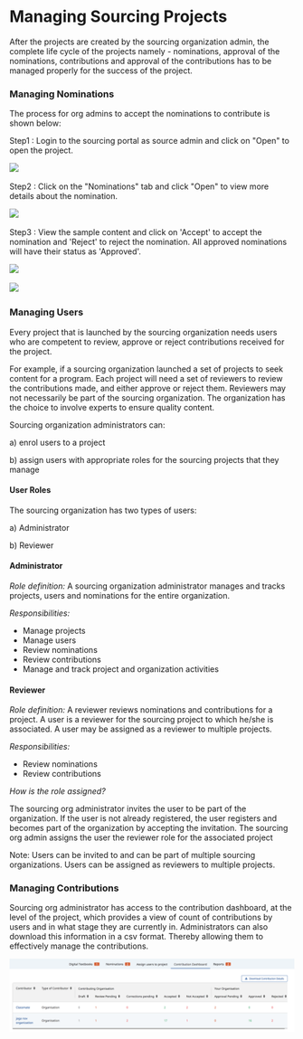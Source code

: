 # Managing Sourcing Projects

After the projects are created by the sourcing organization admin, the complete life cycle of the projects namely - nominations, approval of the nominations, contributions and approval of the contributions has to be managed properly for the success of the project.&#x20;

### Managing Nominations

The process for org admins to accept the nominations to contribute is shown below:

Step1 : Login to the sourcing portal as source admin and click on "Open" to open the project.

&#x20; &#x20;

![](https://lh3.googleusercontent.com/6JseV5gr1FonaINiTAupiPBFIo2Ecm6xTCH1PY-E1odNY0SBjJSw5LqIjTyPP-Bt6xAEg9H6xLKQZNu3u20pXAgEel4qsCVBxX4bN8oL\_gdcQESGPbY7AeosEUEF\_f6hRQVY4S-4DaL0)

Step2 : Click on the "Nominations" tab and click "Open" to view more details about the nomination.&#x20;

![](https://lh5.googleusercontent.com/VREEchW6ViiqBQLx1f68uHcU9OyTwWL6-nhMiapioPi7\_uPDvNo-2Lh-L1l8hiwVnpoX2vPPqYdJfiTAh8x\_YcTiqi7FZksHAoIFX0A7sdNhVhgI3oh7MDJyiTgsV5CFPog9Dctqqu3h)

Step3 : View the sample content and click on 'Accept' to accept the nomination and 'Reject' to reject the nomination. All approved nominations will have their status as 'Approved'.

&#x20;

![](https://lh3.googleusercontent.com/eej8hQJMPBeJ2iIUO6Mn2anVOqJMGXdKf5pjdN6liJL7dA-5Q\_-nmYlnonV7zjhkA8nYysDoWIbZhQ\_fPrxJ0aOLiF0Jln\_VQ7X0HLHAMrkn30FicrjJcu9BttrOXhhiiU3h-m7hK0XU)

&#x20;

![](https://lh5.googleusercontent.com/DwOKPIOewcyOYUtAt2JAGzI87p5o51PNRqaRmBknCgAAp16ccEDgVgFh-KyqtXO4s9wTC-s\_ub1ke3HmxFy3CUlQEElrcIMfDfktGEuupbiOKmyKr\_K5gY6QRx0oGscS3IRW3eeCTLKc)

### Managing Users

Every project that is launched by the sourcing organization needs users who are competent to review, approve or reject contributions received for the project.&#x20;

For example, if a sourcing organization launched a set of projects to seek content for a program. Each project will need a set of reviewers to review the contributions made, and either approve or reject them. Reviewers may not necessarily be part of the sourcing organization. The organization has the choice to involve experts to ensure quality content.&#x20;

Sourcing organization administrators can:&#x20;

a) enrol users to a project

b) assign users with appropriate roles for the sourcing projects that they manage&#x20;

#### User Roles&#x20;

The sourcing organization has two types of users:&#x20;

a) Administrator&#x20;

b) Reviewer&#x20;

#### **Administrator**&#x20;

_Role definition:_ A sourcing organization administrator manages and tracks projects, users and nominations for the entire organization.&#x20;

_Responsibilities:_&#x20;

* Manage projects&#x20;
* Manage users&#x20;
* Review nominations&#x20;
* Review contributions&#x20;
* Manage and track project and organization activities&#x20;

#### **Reviewer**&#x20;

_Role definition:_ A reviewer reviews nominations and contributions for a project. A user is a reviewer for the sourcing project to which he/she is associated. A user may be assigned as a reviewer to multiple projects.&#x20;

_Responsibilities:_&#x20;

* Review nominations&#x20;
* Review contributions&#x20;

_How is the role assigned?_&#x20;

The sourcing org administrator invites the user to be part of the organization. If the user is not already registered, the user registers and becomes part of the organization by accepting the invitation. The sourcing org admin assigns the user the reviewer role for the associated project&#x20;

Note: Users can be invited to and can be part of multiple sourcing organizations. Users can be assigned as reviewers to multiple projects.

### Managing Contributions

Sourcing org administrator has access to the contribution dashboard, at the level of the project, which provides a view of count of contributions by users and in what stage they are currently in. Administrators can also download this information in a csv format. Thereby allowing them to effectively manage the contributions.

![](<../../../../.gitbook/assets/Screen Shot 2022-03-22 at 7.42.17 PM.png>)

